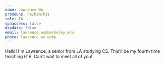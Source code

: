 ```yaml
---
name: Lawrence Wu
pronouns: he/him/his
role: TA
spaaccess: false
dspdata: false
email: lawrence.wu@berkeley.edu
photo: lawrence_wu.webp
---
```



Hello! I'm Lawrence, a senior from LA studying CS. This'll be my fourth time teaching 61B. Can't wait to meet all of you!